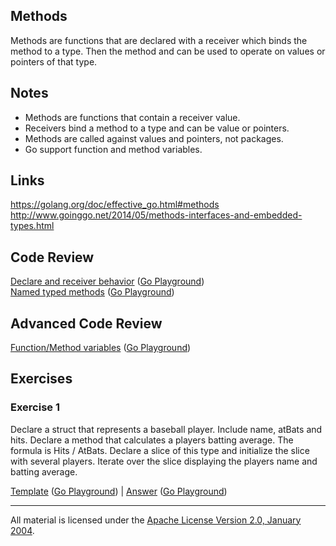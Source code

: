 ## Methods

Methods are functions that are declared with a receiver which binds the method to a type. Then the method and can be used to operate on values or pointers of that type.

## Notes

* Methods are functions that contain a receiver value.
* Receivers bind a method to a type and can be value or pointers.
* Methods are called against values and pointers, not packages.
* Go support function and method variables.

## Links

https://golang.org/doc/effective_go.html#methods  
http://www.goinggo.net/2014/05/methods-interfaces-and-embedded-types.html

## Code Review

[Declare and receiver behavior](example1/example1.go) ([Go Playground](http://play.golang.org/p/haHeUTsJQR))  
[Named typed methods](example2/example2.go) ([Go Playground](http://play.golang.org/p/9WeR1rShIa))

## Advanced Code Review

[Function/Method variables](advanced/example1/example1.go) ([Go Playground](http://play.golang.org/p/hzB9s1JIWI))

## Exercises

### Exercise 1

Declare a struct that represents a baseball player. Include name, atBats and hits. Declare a method that calculates a players batting average. The formula is Hits / AtBats. Declare a slice of this type and initialize the slice with several players. Iterate over the slice displaying the players name and batting average.

[Template](exercises/template1/template1.go) ([Go Playground](http://play.golang.org/p/IG5uqVRTrc)) | 
[Answer](exercises/exercise1/exercise1.go) ([Go Playground](http://play.golang.org/p/NcpOSoI0rn))
___
All material is licensed under the [Apache License Version 2.0, January 2004](http://www.apache.org/licenses/LICENSE-2.0).